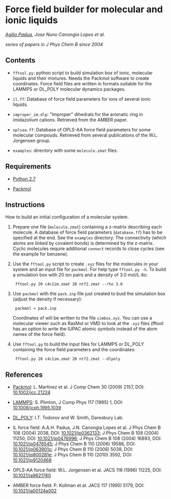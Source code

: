 Force field builder for molecular and ionic liquids
===================================================

_[Agilio Padua](http://tim.univ-bpclermont.fr/apadua), Jose Nuno
Canongia Lopes et al._

_series of papers in J Phys Chem B since 2004_

Contents
--------

* `fftool.py`: python script to build simulation box of ionic,
    molecular liquids and their mixtures. Needs the Packmol software
    to create coordinates. Force field files are written in formats
    suitable for the LAMMPS or DL_POLY molecular dynamics packages.

* `il.ff`: Database of force field parameters for ions of several ionic
    liquids.

* `improper_im.dlp`: "Improper" dihedrals for the aromatic ring in
    imidazolium cations. Retrieved from the AMBER paper.

* `oplsaa.ff`: Database of OPLS-AA force field parameters for some
    molecular compouds. Retrieved from several publications of the
    W.L. Jorgensen group.

* `examples`: directory with some `molecule.zmat` files.


Requirements
------------

* [Python 2.7](http://www.python.org/)

* [Packmol](http://www.ime.unicamp.br/~martinez/packmol/)


Instructions
------------

How to build an initial configuration of a molecular system.

1. Prepare one file (`molecule.zmat`) containing a z-matrix describing
   each molecule. A database of force field parameters (`database.ff`)
   has to be specified at the end. See the `examples` directory. The
   connectivity (which atoms are linked by covalent bonds) is
   determined by the z-matrix. Cyclic molecules require additional
   `connect` records to close cycles (see the example for benzene).

2. Use the `fftool.py` script to create `.xyz` files for the molecules
   in your system and an input file for `packmol`. For help type
   `fftool.py -h`. To build a simulation box with 20 ion pairs and a
   density of 3.0 mol/L do:

        fftool.py 20 c4c1im.zmat 20 ntf2.zmat --rho 3.0

3. Use `packmol` with the `pack.inp` file just created to buid the
   simulation box (adjust the density if necessary):

        packmol < pack.inp

    Coordinates of will be written to the file `simbox.xyz`. You can
    use a molecular viewer such as RasMol or VMD to look at the `.xyz`
    files (fftool has an option to write the IUPAC atomic symbols
    instead of the atom names of the force field).

4. Use `fftool.py` to build the input files for LAMMPS or DL_POLY
   containing the force field parameters and the coordinates:

        fftool.py 20 c4c1im.zmat 20 ntf2.zmat --dlpoly


References
----------

* [Packmol](http://www.ime.unicamp.br/~martinez/packmol/):
  L. Martinez et al. J Comp Chem 30 (2009) 2157, DOI:
  [10.1002/jcc.21224](http://dx.doi.org/10.1002/jcc.21224) 
  
* [LAMMPS](http://lammps.sandia.gov/): S. Plimton, J Comp Phys
  117 (1995) 1, DOI:
  [10.1006/jcph.1995.1039](http://dx.doi.org/10.1006/jcph.1995.1039)

* [DL_POLY](http://www.stfc.ac.uk/CSE/randd/ccg/software/DL_POLY/25526.aspx): I.T. Todorov and W. Smith, Daresbury Lab. 

* IL force field: A.A.H. Padua, J.N. Canongia Lopes et al.
  J Phys Chem B 108 (2004) 2038, DOI:
  [10.1021/jp0362133](http://dx.doi.org/10.1021/jp0362133);
  J Phys Chem B 108 (2004) 11250, DOI:
  [10.1021/jp0476996](http://dx.doi.org/10.1021/jp0476996);
  J Phys Chem B 108 (2004) 16893, DOI:
  [10.1021/jp0476545](http://dx.doi.org/10.1021/jp0476545);
  J Phys Chem B 110 (2006) 19586, DOI:
  [10.1021/jp063901o](http://dx.doi.org/10.1021/jp063901o);
  J Phys Chem B 110 (2008) 5039, DOI:
  [10.1021/jp800281e](http://dx.doi.org/10.1021/jp800281e);
  J Phys Chem B 110 (2010) 3592, DOI:
  [10.1021/jp9120468](http://dx.doi.org/10.1021/jp9120468)

* OPLS-AA force field: W.L. Jorgensen et al. JACS 118 (1996) 11225,
  DOI: [10.1021/ja9621760](http://dx.doi.org/10.1021/ja9621760) 

* AMBER force field: P. Kollman et al. JACS 117 (1995) 5179, DOI:
  [10.1021/ja00124a002](http://dx.doi.org/10.1021/ja00124a002) 
